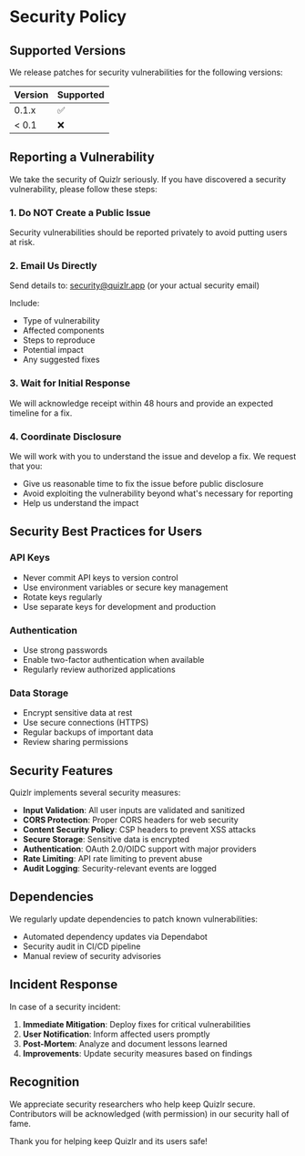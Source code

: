 # Security Policy

## Supported Versions

We release patches for security vulnerabilities for the following versions:

| Version | Supported          |
| ------- | ------------------ |
| 0.1.x   | :white_check_mark: |
| < 0.1   | :x:                |

## Reporting a Vulnerability

We take the security of Quizlr seriously. If you have discovered a security vulnerability, please follow these steps:

### 1. Do NOT Create a Public Issue

Security vulnerabilities should be reported privately to avoid putting users at risk.

### 2. Email Us Directly

Send details to: security@quizlr.app (or your actual security email)

Include:
- Type of vulnerability
- Affected components
- Steps to reproduce
- Potential impact
- Any suggested fixes

### 3. Wait for Initial Response

We will acknowledge receipt within 48 hours and provide an expected timeline for a fix.

### 4. Coordinate Disclosure

We will work with you to understand the issue and develop a fix. We request that you:
- Give us reasonable time to fix the issue before public disclosure
- Avoid exploiting the vulnerability beyond what's necessary for reporting
- Help us understand the impact

## Security Best Practices for Users

### API Keys
- Never commit API keys to version control
- Use environment variables or secure key management
- Rotate keys regularly
- Use separate keys for development and production

### Authentication
- Use strong passwords
- Enable two-factor authentication when available
- Regularly review authorized applications

### Data Storage
- Encrypt sensitive data at rest
- Use secure connections (HTTPS)
- Regular backups of important data
- Review sharing permissions

## Security Features

Quizlr implements several security measures:

- **Input Validation**: All user inputs are validated and sanitized
- **CORS Protection**: Proper CORS headers for web security
- **Content Security Policy**: CSP headers to prevent XSS attacks
- **Secure Storage**: Sensitive data is encrypted
- **Authentication**: OAuth 2.0/OIDC support with major providers
- **Rate Limiting**: API rate limiting to prevent abuse
- **Audit Logging**: Security-relevant events are logged

## Dependencies

We regularly update dependencies to patch known vulnerabilities:
- Automated dependency updates via Dependabot
- Security audit in CI/CD pipeline
- Manual review of security advisories

## Incident Response

In case of a security incident:

1. **Immediate Mitigation**: Deploy fixes for critical vulnerabilities
2. **User Notification**: Inform affected users promptly
3. **Post-Mortem**: Analyze and document lessons learned
4. **Improvements**: Update security measures based on findings

## Recognition

We appreciate security researchers who help keep Quizlr secure. Contributors will be acknowledged (with permission) in our security hall of fame.

Thank you for helping keep Quizlr and its users safe!